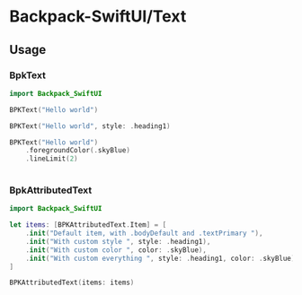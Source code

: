#  Backpack-SwiftUI/Text

## Usage

### BpkText

```swift
import Backpack_SwiftUI

BPKText("Hello world")

BPKText("Hello world", style: .heading1)

BPKText("Hello world")
    .foregroundColor(.skyBlue)
    .lineLimit(2)
    
```

### BpkAttributedText

```swift
import Backpack_SwiftUI

let items: [BPKAttributedText.Item] = [
    .init("Default item, with .bodyDefault and .textPrimary "),
    .init("With custom style ", style: .heading1),
    .init("With custom color ", color: .skyBlue),
    .init("With custom everything ", style: .heading1, color: .skyBlue)
]

BPKAttributedText(items: items)
    
```
